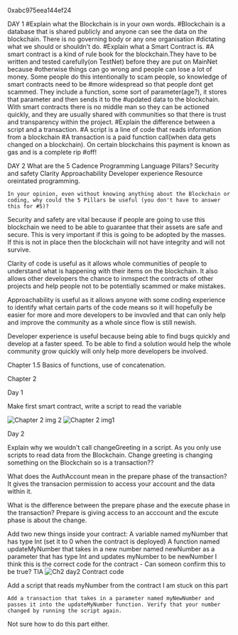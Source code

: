 0xabc975eea144ef24

DAY 1
    #Explain what the Blockchain is in your own words. 
    #Blockchain is a database that is shared publicly and anyone can see the data on the blockchain. There is no governing body or any one organisation #dictating what we should or shouldn't do. 
    #Explain what a Smart Contract is.
    #A smart contract is a kind of rule book for the blockchain.They have to be written and tested carefully(on TestNet) before they are put on MainNet because #otherwise things can go wrong and people can lose a lot of money. Some people do this intentionally to scam people, so knowledge of smart contracts need to be #more widespread so that people dont get scammed. They include a function, some sort of parameter(age?), it stores that parameter and then sends it to the #updated data to the blockchain. With smart contracts there is no middle man so they can be actioned quickly, and they are usually shared with communities so that there is trust and transparency within the project.
    #Explain the difference between a script and a transaction.
    #A script is a line of code that reads information from a blockchain
    #A transaction is a paid function call(when data gets changed on a blockchain). On certain blockchains this payment is known as gas and is a complete rip #off!
    
DAY 2
    What are the 5 Cadence Programming Language Pillars?
    Security and safety
    Clarity
    Approachability
    Developer experience
    Resource oreintated programming.
    
    In your opinion, even without knowing anything about the Blockchain or coding, why could the 5 Pillars be useful (you don't have to answer this for #5)?
Security and safety are vital because if people are going to use this blockchain we need to be able to guarantee that their assets are safe and secure. This is very important if this is going to be adopted by the masses. If this is not in place then the blockchain will not have integrity and will not survive.

Clarity of code is useful as it allows whole communities of people to understand what is happening with their items on the blockchain. It also allows other developers the chance to inmspect the contracts of other projects and help people not to be potentially scammed or make mistakes.

Approachability is useful as it allows anyone with some coding experience to identify what certain parts of the code means so it will hopefully be easier for more and more developers to be invovled and that can only help and improve the community as a whole since flow is still newish.

Developer experience is useful because being able to find bugs quickly and develop at a faster speed. To be able to find a solution would help the whole community grow quickly will only help more developers be involved.

Chapter 1.5
Basics of functions, use of concatenation.

Chapter 2 

Day 1

Make first smart contract, write a script to read the variable

![Chapter 2 img 2](https://user-images.githubusercontent.com/104719670/166220651-4ff327b6-3eaa-4392-81e8-bc8eeec60bd8.png)
![Chapter 2 img1](https://user-images.githubusercontent.com/104719670/166220657-f8871536-1989-4999-b44b-cef53fc743e8.png)

Day 2

Explain why we wouldn't call changeGreeting in a script.
As you only use scripts to read data from the Blockchain. Change greeting is changing something on the Blockchain so is a transaction??

What does the AuthAccount mean in the prepare phase of the transaction?
It gives the transacion permission to access your account and the data within it.

What is the difference between the prepare phase and the execute phase in the transaction?
Prepare is giving access to an acccount and the excute phase is about the change.


Add two new things inside your contract:
        A variable named myNumber that has type Int (set it to 0 when the contract is deployed)
        A function named updateMyNumber that takes in a new number named newNumber as a parameter that has type Int and updates myNumber to be newNumber
I think this is the correct code for the contract - Can someon confirm this to be true? TIA
![Ch2 day2 Contract code](https://user-images.githubusercontent.com/104719670/166458405-29cf8150-ad59-42b9-a959-7ae394f209a4.png)

Add a script that reads myNumber from the contract
I am stuck on this part    

    Add a transaction that takes in a parameter named myNewNumber and passes it into the updateMyNumber function. Verify that your number changed by running the script again.
Not sure how to do this part either.



